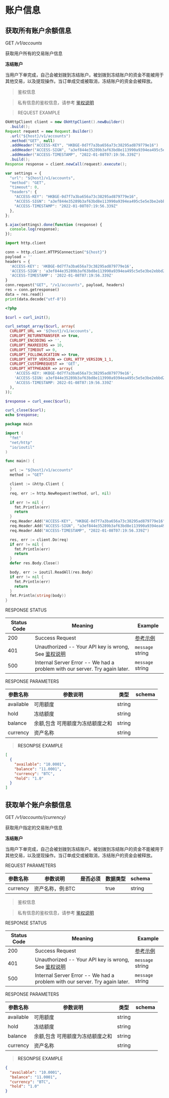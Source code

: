 # 账户信息

## 获取所有账户余额信息

<font class="httpget">GET</font> */v1/accounts*


获取用户所有的交易账户信息

**冻结账户**

当用户下单完成，自己会被划拨到冻结账户。被划拨到冻结账户的资金不能被用于其他交易，以及提现操作。当订单成交或被取消，冻结账户的资金会被释放。

> 鉴权信息

> 私有信息的鉴权信息，请参考 [鉴权说明](#auth)

> REQUEST EXAMPLE

```java
OkHttpClient client = new OkHttpClient().newBuilder()
  .build();
Request request = new Request.Builder()
  .url("${host}/v1/accounts")
  .method("GET", null)
  .addHeader("ACCESS-KEY", "HKBGE-0d7f7a3ba656a73c38295ad879779e16")
  .addHeader("ACCESS-SIGN", "a3ef844e35289b3af63bd8e113990a9394ea495c5e5e3be2ebbd26ea63dacc0e")
  .addHeader("ACCESS-TIMESTAMP", "2022-01-08T07:19:56.339Z")
  .build();
Response response = client.newCall(request).execute();
```

```javascript
var settings = {
  "url": "${host}/v1/accounts",
  "method": "GET",
  "timeout": 0,
  "headers": {
    "ACCESS-KEY": "HKBGE-0d7f7a3ba656a73c38295ad879779e16",
    "ACCESS-SIGN": "a3ef844e35289b3af63bd8e113990a9394ea495c5e5e3be2ebbd26ea63dacc0e",
    "ACCESS-TIMESTAMP": "2022-01-08T07:19:56.339Z"
  },
};

$.ajax(settings).done(function (response) {
  console.log(response);
});
```

```python
import http.client

conn = http.client.HTTPSConnection("${host}")
payload = ''
headers = {
  'ACCESS-KEY': 'HKBGE-0d7f7a3ba656a73c38295ad879779e16',
  'ACCESS-SIGN': 'a3ef844e35289b3af63bd8e113990a9394ea495c5e5e3be2ebbd26ea63dacc0e',
  'ACCESS-TIMESTAMP': '2022-01-08T07:19:56.339Z'
}
conn.request("GET", "/v1/accounts", payload, headers)
res = conn.getresponse()
data = res.read()
print(data.decode("utf-8"))
```

```php
<?php

$curl = curl_init();

curl_setopt_array($curl, array(
  CURLOPT_URL => '${host}/v1/accounts',
  CURLOPT_RETURNTRANSFER => true,
  CURLOPT_ENCODING => '',
  CURLOPT_MAXREDIRS => 10,
  CURLOPT_TIMEOUT => 0,
  CURLOPT_FOLLOWLOCATION => true,
  CURLOPT_HTTP_VERSION => CURL_HTTP_VERSION_1_1,
  CURLOPT_CUSTOMREQUEST => 'GET',
  CURLOPT_HTTPHEADER => array(
    'ACCESS-KEY: HKBGE-0d7f7a3ba656a73c38295ad879779e16',
    'ACCESS-SIGN: a3ef844e35289b3af63bd8e113990a9394ea495c5e5e3be2ebbd26ea63dacc0e',
    'ACCESS-TIMESTAMP: 2022-01-08T07:19:56.339Z'
  ),
));

$response = curl_exec($curl);

curl_close($curl);
echo $response;

```

```go
package main

import (
  "fmt"
  "net/http"
  "io/ioutil"
)

func main() {

  url := "${host}/v1/accounts"
  method := "GET"

  client := &http.Client {
  }
  req, err := http.NewRequest(method, url, nil)

  if err != nil {
    fmt.Println(err)
    return
  }
  req.Header.Add("ACCESS-KEY", "HKBGE-0d7f7a3ba656a73c38295ad879779e16")
  req.Header.Add("ACCESS-SIGN", "a3ef844e35289b3af63bd8e113990a9394ea495c5e5e3be2ebbd26ea63dacc0e")
  req.Header.Add("ACCESS-TIMESTAMP", "2022-01-08T07:19:56.339Z")

  res, err := client.Do(req)
  if err != nil {
    fmt.Println(err)
    return
  }
  defer res.Body.Close()

  body, err := ioutil.ReadAll(res.Body)
  if err != nil {
    fmt.Println(err)
    return
  }
  fmt.Println(string(body))
}
```

<aside>
RESPONSE STATUS
</aside>

Status Code | Meaning | Example
---------- | ------- | --------
200 | Success Request | [参考示例](#ResonpseExample1)
401 | Unauthorized -- Your API key is wrong, See [鉴权说明](#auth) | <code>message</code> string
500 | Internal Server Error -- We had a problem with our server. Try again later. | <code>message</code> string

<aside>
RESPONSE PARAMETERS
</aside>

| 参数名称 | 参数说明 | 类型 | schema |
| -------- | -------- | ----- |----- | 
|available|可用额度|string||
|hold|冻结额度|string||
|balance|余额,包含 可用额度为冻结额度之和|string||
|currency|资产名称|string||

> <a name="ResonpseExample">RESONPSE EXAMPLE</a>

```json
[
  {
    "available": "10.0001",
    "balance": "11.0001",
    "currency": "BTC",
    "hold": "1.0"
  }
]
```


## 获取单个账户余额信息


<font class="httpget">GET</font> */v1/accounts/{currency}*


获取用户指定的交易账户信息

**冻结账户**

当用户下单完成，自己会被划拨到冻结账户。被划拨到冻结账户的资金不能被用于其他交易，以及提现操作。当订单成交或被取消，冻结账户的资金会被释放。


<aside>
REQUEST PARAMETERS
</aside>

| 参数名称 | 参数说明 | 是否必须 | 数据类型 | schema |
| -------- | -------- | -------- | -------- | ------ |
|currency|资产名称，例:BTC||true|string||


> 鉴权信息

> 私有信息的鉴权信息，请参考 [鉴权说明](#auth)

<aside>
RESPONSE STATUS
</aside>

Status Code | Meaning | Example
---------- | ------- | --------
200 | Success Request | [参考示例](#ResonpseExample1)
401 | Unauthorized -- Your API key is wrong, See [鉴权说明](#auth) | <code>message</code> string
500 | Internal Server Error -- We had a problem with our server. Try again later. | <code>message</code> string

<aside>
RESPONSE PARAMETERS
</aside>

| 参数名称 | 参数说明 | 类型 | schema |
| -------- | -------- | ----- |----- | 
|available|可用额度|string||
|hold|冻结额度|string||
|balance|余额,包含 可用额度为冻结额度之和|string||
|currency|资产名称|string||

> <a name="ResonpseExample">RESONPSE EXAMPLE</a>

```json
{
  "available": "10.0001",
  "balance": "11.0001",
  "currency": "BTC",
  "hold": "1.0"
}
```
